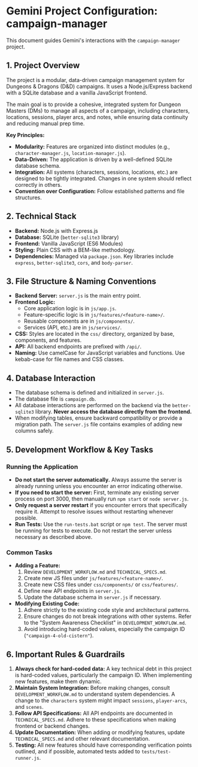 # Gemini Project Configuration: campaign-manager

This document guides Gemini's interactions with the `campaign-manager` project.

## 1. Project Overview

The project is a modular, data-driven campaign management system for Dungeons & Dragons (D&D) campaigns. It uses a Node.js/Express backend with a SQLite database and a vanilla JavaScript frontend.

The main goal is to provide a cohesive, integrated system for Dungeon Masters (DMs) to manage all aspects of a campaign, including characters, locations, sessions, player arcs, and notes, while ensuring data continuity and reducing manual prep time.

**Key Principles:**
- **Modularity:** Features are organized into distinct modules (e.g., `character-manager.js`, `location-manager.js`).
- **Data-Driven:** The application is driven by a well-defined SQLite database schema.
- **Integration:** All systems (characters, sessions, locations, etc.) are designed to be tightly integrated. Changes in one system should reflect correctly in others.
- **Convention over Configuration:** Follow established patterns and file structures.

## 2. Technical Stack

- **Backend:** Node.js with Express.js
- **Database:** SQLite (`better-sqlite3` library)
- **Frontend:** Vanilla JavaScript (ES6 Modules)
- **Styling:** Plain CSS with a BEM-like methodology.
- **Dependencies:** Managed via `package.json`. Key libraries include `express`, `better-sqlite3`, `cors`, and `body-parser`.

## 3. File Structure & Naming Conventions

- **Backend Server:** `server.js` is the main entry point.
- **Frontend Logic:**
    - Core application logic is in `js/app.js`.
    - Feature-specific logic is in `js/features/<feature-name>/`.
    - Reusable components are in `js/components/`.
    - Services (API, etc.) are in `js/services/`.
- **CSS:** Styles are located in the `css/` directory, organized by base, components, and features.
- **API:** All backend endpoints are prefixed with `/api/`.
- **Naming:** Use camelCase for JavaScript variables and functions. Use kebab-case for file names and CSS classes.

## 4. Database Interaction

- The database schema is defined and initialized in `server.js`.
- The database file is `campaign.db`.
- All database interactions are performed on the backend via the `better-sqlite3` library. **Never access the database directly from the frontend.**
- When modifying tables, ensure backward compatibility or provide a migration path. The `server.js` file contains examples of adding new columns safely.

## 5. Development Workflow & Key Tasks

### Running the Application
- **Do not start the server automatically.** Always assume the server is already running unless you encounter an error indicating otherwise.
- **If you need to start the server:** First, terminate any existing server process on port 3000, then manually run `npm start` or `node server.js`.
- **Only request a server restart** if you encounter errors that specifically require it. Attempt to resolve issues without restarting whenever possible.
- **Run Tests:** Use the `run-tests.bat` script or `npm test`. The server must be running for tests to execute. Do not restart the server unless necessary as described above.

### Common Tasks
- **Adding a Feature:**
    1.  Review `DEVELOPMENT_WORKFLOW.md` and `TECHNICAL_SPECS.md`.
    2.  Create new JS files under `js/features/<feature-name>/`.
    3.  Create new CSS files under `css/components/` or `css/features/`.
    4.  Define new API endpoints in `server.js`.
    5.  Update the database schema in `server.js` if necessary.
- **Modifying Existing Code:**
    1.  Adhere strictly to the existing code style and architectural patterns.
    2.  Ensure changes do not break integrations with other systems. Refer to the "System Awareness Checklist" in `DEVELOPMENT_WORKFLOW.md`.
    3.  Avoid introducing hard-coded values, especially the campaign ID (`"campaign-4-old-cistern"`).

## 6. Important Rules & Guardrails

1.  **Always check for hard-coded data:** A key technical debt in this project is hard-coded values, particularly the campaign ID. When implementing new features, make them dynamic.
2.  **Maintain System Integration:** Before making changes, consult `DEVELOPMENT_WORKFLOW.md` to understand system dependencies. A change to the `characters` system might impact `sessions`, `player-arcs`, and `scenes`.
3.  **Follow API Specifications:** All API endpoints are documented in `TECHNICAL_SPECS.md`. Adhere to these specifications when making frontend or backend changes.
4.  **Update Documentation:** When adding or modifying features, update `TECHNICAL_SPECS.md` and other relevant documentation.
5.  **Testing:** All new features should have corresponding verification points outlined, and if possible, automated tests added to `tests/test-runner.js`.

